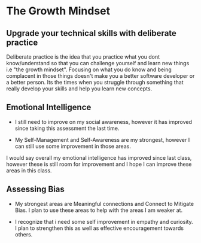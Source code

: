 # The Growth Mindset

## Upgrade your technical skills with deliberate practice

Deliberate practice is the idea that you practice what you dont know/understand so that you can challenge yourself and learn new things i.e "the growth mindset". Focusing on what you do know and being complacent in those things doesn't make you a better software developer or a better person. Its the times when you struggle through something that really develop your skills and help you learn new concepts.

## Emotional Intelligence 

- I still need to improve on my social awareness, however it has improved since taking this assessment the last time.

- My Self-Management and Self-Awareness are my strongest, however I can still use some improvement in those areas.

I would say overall my emotional intelligence has improved since last class, however these is still room for improvement and I hope I can improve these areas in this class.

## Assessing Bias

- My strongest areas are Meaningful connections and Connect to Mitigate Bias. I plan to use these areas to help with the areas I am weaker at.

- I recognize that i need some self improvement in empathy and curiosity. I plan to strengthen this as well as effective encouragement towards others.
